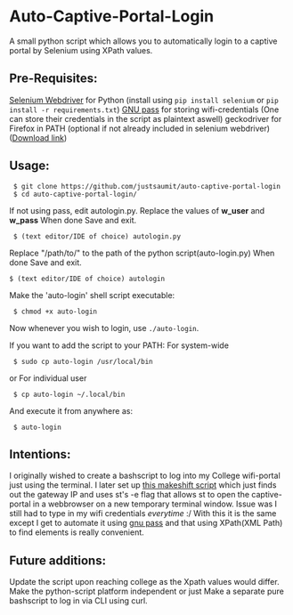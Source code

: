 # Auto-Captive-Portal-Login
A small python script which allows you to automatically login to a captive portal by Selenium using XPath values.


## Pre-Requisites:
[Selenium Webdriver](https://www.selenium.dev/documentation/webdriver/) for Python (install using `pip install selenium` or `pip install -r requirements.txt`)
[GNU pass](https://www.passwordstore.org/) for storing wifi-credentials (One can store their credentials in the script as plaintext aswell)
geckodriver for Firefox in PATH (optional if not already included in selenium webdriver)
([Download link](https://github.com/mozilla/geckodriver/releases)) 


## Usage:
```
 $ git clone https://github.com/justsaumit/auto-captive-portal-login
 $ cd auto-captive-portal-login/
```
If not using pass, edit autologin.py.
Replace the values of **w_user** and **w_pass**
When done Save and exit.
```
 $ (text editor/IDE of choice) autologin.py
```

Replace "/path/to/" to the path of the python script(auto-login.py) 
When done Save and exit.
```
$ (text editor/IDE of choice) autologin
```

Make the 'auto-login' shell script executable:
```
 $ chmod +x auto-login
```
Now whenever you wish to login, use `./auto-login`.  

If you want to add the script to your PATH:
For system-wide
```
 $ sudo cp auto-login /usr/local/bin
```
or
For individual user
```
 $ cp auto-login ~/.local/bin
```
And execute it from anywhere as:
```
 $ auto-login
```

## Intentions:
I originally wished to create a bashscript to log into my College wifi-portal just using the terminal.
I later set up [this makeshift script](https://github.com/justsaumit/.dotfiles/blob/main/.scripts/wifi-captive-login) 
which just finds out the gateway IP and uses st's -e flag that allows st to open the captive-portal in a webbrowser on a new temporary terminal window. 
Issue was I still had to type in my wifi credentials _everytime_ :/
With this it is the same except I get to automate it using [gnu pass](https://www.passwordstore.org/)
and that using XPath(XML Path) to find elements is really convenient.

## Future additions:
Update the script upon reaching college as the Xpath values would differ.
Make the python-script platform independent
or just Make a separate pure bashscript to log in via CLI using curl.



